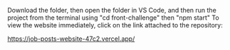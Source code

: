 Download the folder, then open the folder in VS Code, and then run the project from the terminal using "cd front-challenge" then "npm start" 
To view the website immediately, click on the link attached to the repository:

https://job-posts-website-47c2.vercel.app/
